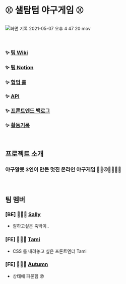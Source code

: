 # ⚾️ 샐탐텀 야구게임 ⚾️

![화면 기록 2021-05-07 오후 4 47 20 mov](https://user-images.githubusercontent.com/71919983/117416071-f86d6f80-af53-11eb-950c-53f5d0d0d1c7.gif)

<br>

### ✨ [팀 Wiki](https://github.com/min27604/baseball/wiki)
### ✨ [팀 Notion](https://www.notion.so/904c94c71b3340608475dcc03fada27d)
### ✨ [협업 룰](https://github.com/min27604/baseball/wiki/%ED%98%91%EC%97%85-%EB%A3%B0)
### ✨ [API](https://github.com/min27604/baseball/wiki/API-%EB%AC%B8%EC%84%9C-&-Data-Set)
### ✨ [프론트엔드 백로그](https://www.notion.so/2301952f168f40d397b68f042f4b9061?v=5306b672e5ce47ce8005f960b612bf36)
### ✨ [활동기록](https://github.com/min27604/baseball/wiki/%ED%99%9C%EB%8F%99%EA%B8%B0%EB%A1%9D)

<br>

## 프로젝트 소개

### 야구알못 3인이 만든 멋진 온라인 야구게임 🌷🌹⚾️🧢🏃🏻‍♂️

<br>

## 팀 멤버

### [BE] 👩🏻‍💻 [Sally](https://github.com/min27604)
 - 잘하고싶은 뚝딱이..
### [FE] 👩🏻‍💻 [Tami]()
 - CSS 를 내려놓고 싶은 프론트엔더 Tami
### [FE] 🧑🏻‍💻 [Autumn](https://github.com/dyongdi)
 - 상태에 파묻힘 😵

<br>
